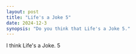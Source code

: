 ```yaml
---
layout: post
title: "Life's a Joke 5"
date: 2024-12-3
synopsis: "Do you think that Life's a Joke 5."
---
```


I think Life's a Joke. 5